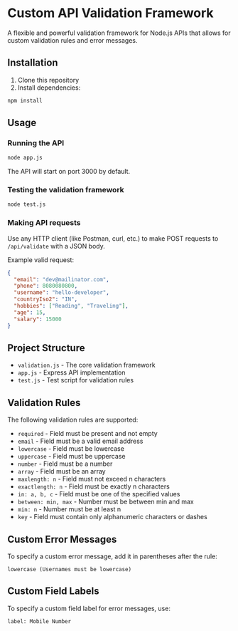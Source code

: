 # Custom API Validation Framework

A flexible and powerful validation framework for Node.js APIs that allows for custom validation rules and error messages.

## Installation

1. Clone this repository
2. Install dependencies:

```bash
npm install
```

## Usage

### Running the API

```bash
node app.js
```

The API will start on port 3000 by default.

### Testing the validation framework

```bash
node test.js
```

### Making API requests

Use any HTTP client (like Postman, curl, etc.) to make POST requests to `/api/validate` with a JSON body.

Example valid request:
```json
{
  "email": "dev@mailinator.com",
  "phone": 8080080800,
  "username": "hello-developer",
  "countryIso2": "IN",
  "hobbies": ["Reading", "Traveling"],
  "age": 15,
  "salary": 15000
}
```

## Project Structure

- `validation.js` - The core validation framework
- `app.js` - Express API implementation
- `test.js` - Test script for validation rules

## Validation Rules

The following validation rules are supported:

- `required` - Field must be present and not empty
- `email` - Field must be a valid email address
- `lowercase` - Field must be lowercase
- `uppercase` - Field must be uppercase
- `number` - Field must be a number
- `array` - Field must be an array
- `maxlength: n` - Field must not exceed n characters
- `exactlength: n` - Field must be exactly n characters
- `in: a, b, c` - Field must be one of the specified values
- `between: min, max` - Number must be between min and max
- `min: n` - Number must be at least n
- `key` - Field must contain only alphanumeric characters or dashes

## Custom Error Messages
To specify a custom error message, add it in parentheses after the rule:

```
lowercase (Usernames must be lowercase)
```

## Custom Field Labels

To specify a custom field label for error messages, use:

```
label: Mobile Number
```
